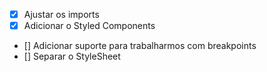 - [x] Ajustar os imports
- [x] Adicionar o Styled Components
- [] Adicionar suporte para trabalharmos com breakpoints
- [] Separar o StyleSheet
